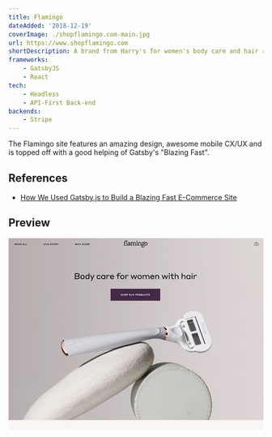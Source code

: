 ```yaml
---
title: Flamingo
dateAdded: '2018-12-19'
coverImage: ./shopflamingo.com-main.jpg
url: https://www.shopflamingo.com
shortDescription: A brand from Harry's for women's body care and hair removal products.
frameworks:
    - GatsbyJS
    - React
tech:
    - Headless
    - API-First Back-end
backends:
    - Stripe
---
```


The Flamingo site features an amazing design, awesome mobile CX/UX and is topped off with a good helping of Gatsby's "Blazing Fast".

## References

* [How We Used Gatsby.js to Build a Blazing Fast E-Commerce Site](https://medium.com/harrys-engineering/how-we-used-gatsby-js-to-build-a-blazing-fast-e-commerce-site-a9818145c67b)

## Preview

![Flamingo Homepage Image](./shopflamingo.com-main.jpg)
